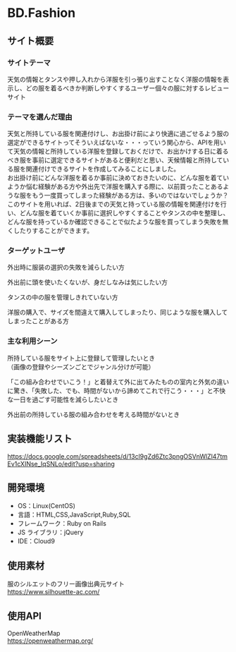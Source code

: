 # BD.Fashion

## サイト概要

### サイトテーマ

天気の情報とタンスや押し入れから洋服を引っ張り出すことなく洋服の情報を表示し、どの服を着るべきか判断しやすくするユーザー個々の服に対するレビューサイト

### テーマを選んだ理由

天気と所持している服を関連付けし、お出掛け前により快適に過ごせるよう服の選定ができるサイトってそういえばないな・・・っていう関心から、APIを用いて天気の情報と所持している洋服を登録しておくだけで、お出かけする日に着るべき服を事前に選定できるサイトがあると便利だと思い、天候情報と所持している服を関連付けできるサイトを作成してみることにしました。</br>
お出掛け前にどんな洋服を着るか事前に決めておきたいのに、どんな服を着ていようか悩む経験がある方や外出先で洋服を購入する際に、以前買ったことあるような服をもう一度買ってしまった経験がある方は、多いのではないでしょうか？</br>
このサイトを用いれば、2日後までの天気と持っている服の情報を関連付けを行い、どんな服を着ていくか事前に選択しやすくすることやタンスの中を整理し、どんな服を持っているか確認できることで似たような服を買ってしまう失敗を無くしたりすることができます。

### ターゲットユーザ

外出時に服装の選択の失敗を減らしたい方</br>

外出前に頭を使いたくないが、身だしなみは気にしたい方</br>

タンスの中の服を管理しきれていない方</br>

洋服の購入で、サイズを間違えて購入してしまったり、同じような服を購入してしまったことがある方</br>

### 主な利用シーン

所持している服をサイト上に登録して管理したいとき</br>
（画像の登録やシーズンごとでジャンル分けが可能）

「この組み合わせでいこう！」と着替えて外に出てみたものの室内と外気の違いに驚き、「失敗した、でも、時間がないから諦めてこれで行こう・・・」と不快な一日を過ごす可能性を減らしたいとき</br>

外出前の所持している服の組み合わせを考える時間がないとき</br>

## 実装機能リスト

https://docs.google.com/spreadsheets/d/13cl9gZd6Ztc3pngOSVnWlZl47tmEv1cXINse_IqSNLo/edit?usp=sharing

## 開発環境

- OS：Linux(CentOS)
- 言語：HTML,CSS,JavaScript,Ruby,SQL
- フレームワーク：Ruby on Rails
- JS ライブラリ：jQuery
- IDE：Cloud9

## 使用素材

服のシルエットのフリー画像出典元サイト</br>
https://www.silhouette-ac.com/

## 使用API

OpenWeatherMap</br>
https://openweathermap.org/


